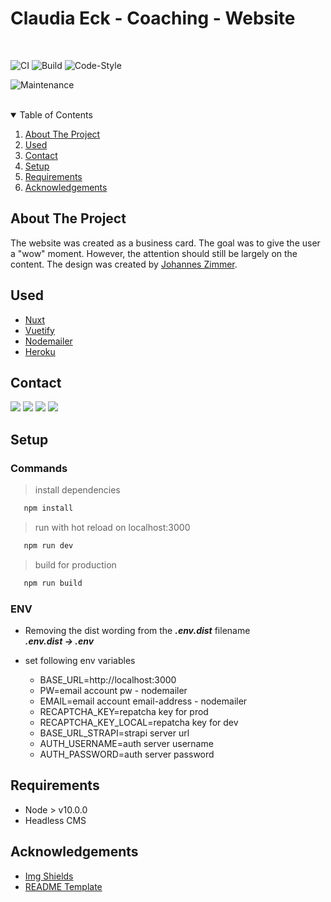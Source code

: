 <h1>Claudia Eck - Coaching - Website</h1>  
<br>

![CI][ci]
![Build][build]
![Code-Style][code-style]

![Maintenance][maintained-shield]
<br><br>

<details open="open">
  <summary>Table of Contents</summary>
  <ol>
    <li>
      <a href="#about-the-project">About The Project</a>
    </li>
    <li><a href="#used">Used</a></li>
    <li><a href="#contact">Contact</a></li>
    <li><a href="setup">Setup</a></li>
    <li><a href="#requirements">Requirements</a></li>    
    <li><a href="#acknowledgements">Acknowledgements</a></li>
  </ol>
</details>

## About The Project
The website was created as a business card. The goal was to give the user a "wow" moment. However, the attention should still be largely on the content. The design was created by [Johannes Zimmer](https://johannes-portfolio-9bd3ff97ac7e5035ea33.webflow.io/).

## Used
* [Nuxt](https://nuxtjs.org/)
* [Vuetify](https://vuetifyjs.com/)
* [Nodemailer](https://nodemailer.com/about/)
* [Heroku](https://www.heroku.com/)

## Contact
[![][link-name]](https://github.com/H3nSte1n) [![][link-email]](mailto:Henrysteinhauer@t-online.de) [![][link-twitter]](https://twitter.com/H3nSte1n) [![][link-medium]](https://henrysteinhauer.medium.com/)

## Setup
### Commands
   > install dependencies
```sh
   npm install
```
   > run with hot reload on localhost:3000
```sh
   npm run dev
```
   > build for production
```sh
   npm run build
```

### ENV
- Removing the dist wording from the ***.env.dist*** filename\
  ***.env.dist -> .env***


- set following env variables
   - BASE_URL=http://localhost:3000
   - PW=email account pw - nodemailer
   - EMAIL=email account email-address - nodemailer
   - RECAPTCHA_KEY=repatcha key for prod
   - RECAPTCHA_KEY_LOCAL=repatcha key for dev
   - BASE_URL_STRAPI=strapi server url
   - AUTH_USERNAME=auth server username
   - AUTH_PASSWORD=auth server password

## Requirements
* Node > v10.0.0
* Headless CMS

## Acknowledgements
* [Img Shields](https://shields.io)
* [README Template](https://github.com/othneildrew/Best-README-Template/blob/master/README.md)





<!--shield-styles-->
[style-plastic]: https://img.shields.io/badge/plastic-83A603.svg?style=plastic
[style-flat]: https://img.shields.io/badge/flat-83A603.svg?style=flat
[style-flat-square]: https://img.shields.io/badge/flat_square-83A603.svg?style=flat-square
[style-for-the-badge]: https://img.shields.io/badge/for_the_badge-83A603.svg?style=for-the-badge
[style-social]: https://img.shields.io/badge/social-83A603.svg?style=social

[logo-blue]: https://img.shields.io/badge/blue-83A603.svg?logo=github&logoColor=blue
[logo-green]: https://img.shields.io/badge/green-83A603.svg?logo=kotlin&logoColor=green
[logo-black]: https://img.shields.io/badge/black-83A603.svg?logo=medium&logoColor=black

[color-blue]: https://img.shields.io/badge/blue-83A603.svg?color=blue
[color-green]: https://img.shields.io/badge/green-83A603.svg?green=green
[color-black]: https://img.shields.io/badge/black-83A603.svg?color=black

[link-name]: https://img.shields.io/badge/Henry_Steinhauer-469C90.svg?link=https://github.com/
[link-email]: https://img.shields.io/badge/Mail-informational?style=flat&logo=Minutemailer&logoColor=white&color=469C90
[link-twitter]: https://img.shields.io/badge/Twitter-informational?style=flat&logo=Twitter&logoColor=white&color=469C90
[link-github]: https://img.shields.io/badge/Github-informational?style=flat&logo=GitHub&logoColor=white&color=469C90
[link-medium]: https://img.shields.io/badge/Medium-informational?style=flat&logo=Medium&logoColor=white&color=469C90

<!--infos-->
[ci]: https://github.com/H3nSte1n/coverage-badge-creator/workflows/CI/badge.svg?style=flat
[build]: https://github.com/H3nSte1n/coverage-badge-creator/workflows/Build/badge.svg?style=flat
[code-style]: https://github.com/H3nSte1n/coverage-badge-creator/workflows/Code-Style/badge.svg?style=flat
[maintained-shield]: https://img.shields.io/badge/Maintained%3F-yes-green.svg?style=flat
[release-shield]: https://img.shields.io/github/release/H3nSte1n/coverage-badge-creator.svg?style=flat
[release-url]: https://GitHub.com/H3nSte1n/coverage-badge-creator/releases/
[issues-shield]: https://img.shields.io/github/issues/H3nSte1n/coverage-badge-creator.svg?style=flat
[issues-url]: https://github.com/H3nSte1n/coverage-badge-creator/issues
[license-shield]: https://img.shields.io/badge/License-MIT-yellow.svg?style=flat
[license-url]: https://github.com/H3nSte1n/coverage-badge-creator/blob/master/LICENSE
